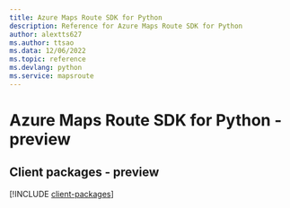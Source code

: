 ```yaml
---
title: Azure Maps Route SDK for Python
description: Reference for Azure Maps Route SDK for Python
author: alextts627
ms.author: ttsao
ms.data: 12/06/2022
ms.topic: reference
ms.devlang: python
ms.service: mapsroute
---
```

# Azure Maps Route SDK for Python - preview

## Client packages - preview
[!INCLUDE [client-packages](maps-route-client-index.md)]